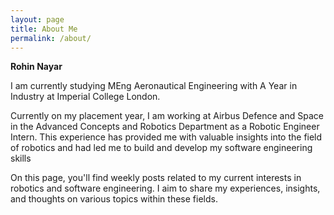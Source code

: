 ```yaml
---
layout: page
title: About Me
permalink: /about/
---
```


<p><strong>Rohin Nayar</strong></p>

<p>I am currently studying MEng Aeronautical Engineering with A Year in Industry at Imperial College London.</p>

<p>Currently on my placement year, I am working at Airbus Defence and Space in the Advanced Concepts and Robotics Department as a Robotic Engineer Intern. This experience has provided me with valuable insights into the field of robotics and had led me to build and develop my software engineering skills</p>

<p>On this page, you'll find weekly posts related to my current interests in robotics and software engineering. I aim to share my experiences, insights, and thoughts on various topics within these fields.</p>
